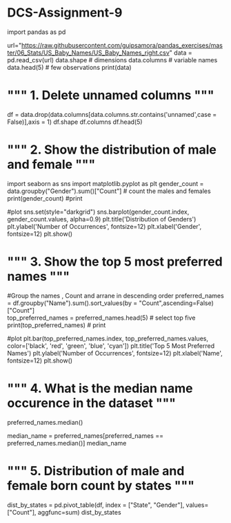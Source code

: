 # DCS-Assignment-9

import pandas as pd

url="https://raw.githubusercontent.com/guipsamora/pandas_exercises/master/06_Stats/US_Baby_Names/US_Baby_Names_right.csv"
data = pd.read_csv(url)
data.shape              # dimensions
data.columns              # variable names
data.head(5)            # few observations
print(data)

# """ 1. Delete unnamed columns """
df = data.drop(data.columns[data.columns.str.contains('unnamed',case = False)],axis = 1)
df.shape
df.columns
df.head(5)

# """ 2. Show the distribution of male and female """

import seaborn as sns
import matplotlib.pyplot as plt
gender_count = data.groupby("Gender").sum()["Count"]      # count the males and females
print(gender_count)      #print

#plot
sns.set(style="darkgrid")
sns.barplot(gender_count.index, gender_count.values, alpha=0.9)
plt.title('Distribution of Genders')
plt.ylabel('Number of Occurrences', fontsize=12)
plt.xlabel('Gender', fontsize=12)
plt.show()

# """ 3. Show the top 5 most preferred names """
#Group the names , Count and arrane in descending order
preferred_names = df.groupby("Name").sum().sort_values(by = "Count",ascending=False)["Count"]  
top_preferred_names = preferred_names.head(5)   # select top five
print(top_preferred_names)         # print

#plot
plt.bar(top_preferred_names.index, top_preferred_names.values, color=['black', 'red', 'green', 'blue', 'cyan'])
plt.title('Top 5 Most Preferred Names')
plt.ylabel('Number of Occurrences', fontsize=12)
plt.xlabel('Name', fontsize=12)
plt.show()

# """ 4. What is the median name occurence in the dataset """
preferred_names.median()

median_name = preferred_names[preferred_names == preferred_names.median()]
median_name

# """ 5. Distribution of male and female born count by states """
dist_by_states = pd.pivot_table(df, index = ["State", "Gender"], values= ["Count"], aggfunc=sum)
dist_by_states

